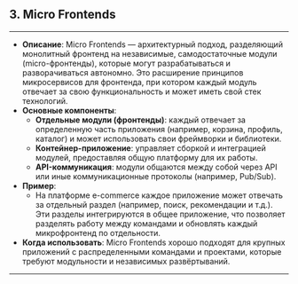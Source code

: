 ## 3. Micro Frontends
---
- **Описание**: Micro Frontends — архитектурный подход, разделяющий монолитный фронтенд на независимые, самодостаточные модули (micro-фронтенды), которые могут разрабатываться и разворачиваться автономно. Это расширение принципов микросервисов для фронтенда, при котором каждый модуль отвечает за свою функциональность и может иметь свой стек технологий.
- **Основные компоненты**:
    - **Отдельные модули (фронтенды)**: каждый отвечает за определенную часть приложения (например, корзина, профиль, каталог) и может использовать свои фреймворки и библиотеки.
    - **Контейнер-приложение**: управляет сборкой и интеграцией модулей, предоставляя общую платформу для их работы.
    - **API-коммуникация**: модули общаются между собой через API или иные коммуникационные протоколы (например, Pub/Sub).
- **Пример**:
    - На платформе e-commerce каждое приложение может отвечать за отдельный раздел (например, поиск, рекомендации и т.д.). Эти разделы интегрируются в общее приложение, что позволяет разделять работу между командами и обновлять каждый микрофронтенд по отдельности.
- **Когда использовать**: Micro Frontends хорошо подходят для крупных приложений с распределенными командами и проектами, которые требуют модульности и независимых развёртываний.
---
